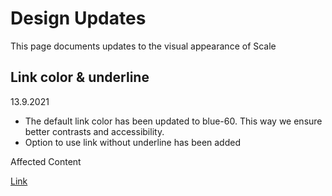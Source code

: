 # Design Updates

This page documents updates to the visual appearance of Scale

## Link color & underline

13.9.2021

- The default link color has been updated to blue-60. This way we ensure better contrasts and accessibility.
- Option to use link without underline has been added

Affected Content

[Link](./?path=/docs/components-link--standard)
